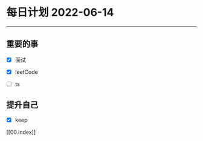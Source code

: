 #  每日计划 2022-06-14
---
## 重要的事
- [x]  面试
- [x]  leetCode
- [ ]  ts



## 提升自己
- [x]  keep
  



[[00.index]]








